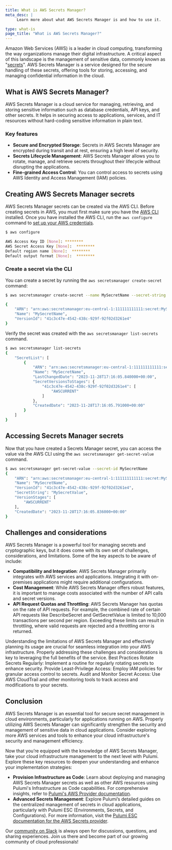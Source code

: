 ```yaml
---
title: What is AWS Secrets Manager?
meta_desc: |
     Learn more about what AWS Secrets Manager is and how to use it.

type: what-is
page_title: "What is AWS Secrets Manager?"
---
```


Amazon Web Services (AWS) is a leader in cloud computing, transforming the way organizations manage their digital infrastructure. A critical aspect of this landscape is the management of sensitive data, commonly known as "[secrets](/what-is/what-is-secrets-management/)". AWS Secrets Manager is a service designed for the secure handling of these secrets, offering tools for storing, accessing, and managing confidential information in the cloud. 

## What is AWS Secrets Manager?

AWS Secrets Manager is a cloud service for managing, retrieving, and storing sensitive information such as database credentials, API keys, and other secrets. It helps in securing access to applications, services, and IT resources without hard-coding sensitive information in plain text.

### Key features

- **Secure and Encrypted Storage**: Secrets in AWS Secrets Manager are encrypted during transit and at rest, ensuring a high level of security.
- **Secrets Lifecycle Management**: AWS Secrets Manager allows you to rotate, manage, and retrieve secrets throughout their lifecycle without disrupting the applications.
- **Fine-grained Access Control**: You can control access to secrets using AWS Identity and Access Management (IAM) policies.

## Creating AWS Secrets Manager secrets

AWS Secrets Manager secrets can be created via the AWS CLI. Before creating secrets in AWS, you must first make sure you have the [AWS CLI](https://docs.aws.amazon.com/cli/latest/userguide/cli-chap-getting-started.html) installed. Once you have installed the AWS CLI, run the `aws configure` command to [set up your AWS credentials](https://docs.aws.amazon.com/cli/latest/reference/configure/).

```bash
$ aws configure

AWS Access Key ID [None]: ********
AWS Secret Access Key [None]:  ********
Default region name [None]:  ********
Default output format [None]:  ********
```

### Create a secret via the CLI

You can create a secret by running the `aws secretsmanager create-secret` command:

```bash
$ aws secretsmanager create-secret --name MySecretName --secret-string "MySecretValue"

{
    "ARN": "arn:aws:secretsmanager:eu-central-1:111111111111:secret:MySecretName-86zArI",
    "Name": "MySecretName",
    "VersionId": "41c3c47e-4542-438c-929f-92f02d3261e4"
}
```

Verify the secret was created with the `aws secretsmanager list-secrets` command.

```bash
$ aws secretsmanager list-secrets
{
    "SecretList": [
        {
            "ARN": "arn:aws:secretsmanager:eu-central-1:111111111111:secret:MySecretName-86zArI",
            "Name": "MySecretName",
            "LastChangedDate": "2023-11-28T17:16:05.840000+00:00",
            "SecretVersionsToStages": {
                "41c3c47e-4542-438c-929f-92f02d3261e4": [
                    "AWSCURRENT"
                ]
            },
            "CreatedDate": "2023-11-28T17:16:05.791000+00:00"
        }
    ]
}
```

## Accessing Secrets Manager secrets

Now that you have created a Secrets Manager secret, you can access the value via the AWS CLI using the `aws secretsmanager get-secret-value` command.

```bash
$ aws secretsmanager get-secret-value --secret-id MySecretName
{
    "ARN": "arn:aws:secretsmanager:eu-central-1:111111111111:secret:MySecretName-86zArI",
    "Name": "MySecretName",
    "VersionId": "41c3c47e-4542-438c-929f-92f02d3261e4",
    "SecretString": "MySecretValue",
    "VersionStages": [
        "AWSCURRENT"
    ],
    "CreatedDate": "2023-11-28T17:16:05.836000+00:00"
}
```

## Challenges and considerations

AWS Secrets Manager is a powerful tool for managing secrets and cryptographic keys, but  it does come with its own set of challenges, considerations, and limitations. Some of the key aspects to be aware of include:

- **Compatibility and Integration**: AWS Secrets Manager primarily integrates with AWS services and applications. Integrating it with on-premises applications might require additional configurations.
- **Cost Management**: While AWS Secrets Manager offers robust features, it is important to manage costs associated with the number of API calls and secret versions.
- **API Request Quotas and Throttling**: AWS Secrets Manager has quotas on the rate of API requests. For example, the combined rate of certain API requests like DescribeSecret and GetSecretValue is limited to 10,000 transactions per second per region. Exceeding these limits can result in throttling, where valid requests are rejected and a throttling error is returned.

Understanding the limitations of AWS Secrets Manager and effectively planning its usage are crucial for seamless integration into your AWS infrastructure. Properly addressing these challenges and considerations is key to leveraging the full benefits of the service.
Best Practices
Rotate Secrets Regularly: Implement a routine for regularly rotating secrets to enhance security.
Provide Least-Privilege Access: Employ IAM policies for granular access control to secrets.
Audit and Monitor Secret Access: Use AWS CloudTrail and other monitoring tools to track access and modifications to your secrets.

## Conclusion

AWS Secrets Manager is an essential tool for secure secret management in cloud environments, particularly for applications running on AWS. Properly utilizing AWS Secrets Manager can significantly strengthen the security and management of sensitive data in cloud applications. Consider exploring more AWS services and tools to enhance your cloud infrastructure's security and management efficiency.

Now that you’re equipped with the knowledge of AWS Secrets Manager, take your cloud infrastructure management to the next level with Pulumi. Explore these key resources to deepen your understanding and enhance your implementation strategies:

- **Provision Infrastructure as Code**: Learn about deploying and managing AWS Secrets Manager secrets as well as other AWS resources using Pulumi's Infrastructure as Code capabilities. For comprehensive insights, refer to [Pulumi's AWS Provider documentation](/registry/packages/aws/).
- **Advanced Secrets Management**: Explore Pulumi’s detailed guides on the centralized management of secrets in cloud applications, particularly with Pulumi ESC (Environments, Secrets, and Configurations). For more information, visit the [Pulumi ESC documentation for the AWS Secrets provider](/docs/pulumi-cloud/esc/providers/aws-secrets/).

Our [community on Slack](https://slack.pulumi.com/) is always open for discussions, questions, and sharing experiences. Join us there and become part of our growing community of cloud professionals!
